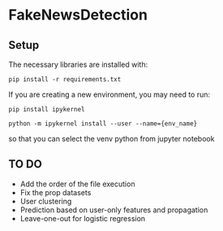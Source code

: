 # FakeNewsDetection

## Setup
The necessary libraries are installed with:

```pip install -r requirements.txt```

If you are creating a new environment, you may need to run:

```pip install ipykernel```

```python -m ipykernel install --user --name={env_name}```

so that you can select the venv python from jupyter notebook

## TO DO

- Add the order of the file execution
- Fix the prop datasets
- User clustering
- Prediction based on user-only features and propagation
- Leave-one-out for logistic regression
